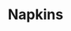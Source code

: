 ---
ee_id_thing: '4165'
site: '1'
type: '2'
inv_num: 2013-179
url: 2013-179-napkins
title: Napkins
year: '2013'
display_year: '2013'
medium: Inkjet on canvas
dims: 55in x 55in
pitch: ''
ps: ''
live_url: ''
related: "[4115] [2013-169-freshbuzz] 2013-169 Freshbuzz"
youtube: ''
related_code: ''
imgs: napkins-2013-179-full-database-ih.jpg
subheading: ''
download: ''
add_credit: ''
commission: ''
layout: things-i-made
---
